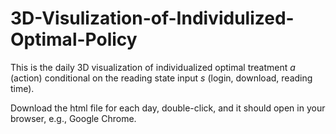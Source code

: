 # 3D-Visulization-of-Individulized-Optimal-Policy
This is the daily 3D visualization of individualized optimal treatment $a$ (action) conditional on the reading state input $s$ (login, download, reading time).

Download the html file for each day, double-click, and it should open in your browser, e.g., Google Chrome.
